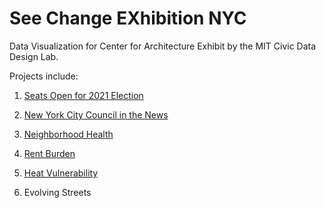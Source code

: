 # See Change EXhibition NYC

Data Visualization for Center for Architecture Exhibit by the MIT Civic Data Design Lab.

Projects include:
1. [Seats Open for 2021 Election](https://civic-data-design-lab.github.io/see-change-nyc/OpenSeats.html) 
2. [New York City Council in the News](https://civic-data-design-lab.github.io/see-change-nyc/NewYorkTimes.html)
3. [Neighborhood Health](https://civic-data-design-lab.github.io/see-change-nyc/NeighborhoodHealth.html)

4. [Rent Burden](https://civic-data-design-lab.github.io/see-change-nyc/RentBurdenMap)
5. [Heat Vulnerability](https://civic-data-design-lab.github.io/see-change-nyc/HeatVulnerabilityMap)
6. Evolving Streets
